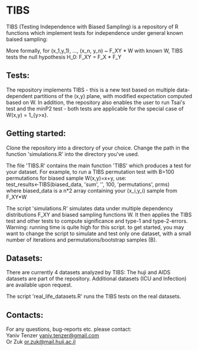 # TIBS
TIBS (Testing Independence with Biased Sampling) is a repository of R functions which implement tests for independence under general  known baised sampling: 

More formally, for (x_1,y_1), ..., (x_n, y_n) ~ F_XY * W with known W,  TIBS tests the null hypothesis
H_0: F_XY = F_X * F_Y

## Tests: 
The repository implements TIBS - this is a new test based on multiple data-dependent partitions of the (x,y) plane, 
with modified expectation computed based on W. 
In addition, the repository also enables the user to run Tsai's test and the minP2 test - both tests are 
applicable for the special case of W(x,y) = 1_{y>x}. 

## Getting started: 
Clone the repository into a directory of your choice. 
Change the path in the function 'simulations.R' into the directory you've used. 

The file 'TIBS.R' contains the main function 'TIBS' which produces a test for your dataset. 
For example, to run a TIBS permutation test with B=100 permutations for biased sample W(x,y)=x+y, use: <br>
test_results<-TIBS(biased_data, 'sum', '', 100, 'permutations', prms) <br>
where biased_data is a n*2 array containing your (x_i,y_i) sample from F_XY\*W


The script 'simulations.R' simulates data under multiple dependency distributions F_XY and biased sampling functions W.
It then applies the TIBS test and other tests to compute significance and type-1 and type-2-errors.
Warning: running time is quite high for this script. to get started, you may want to change the script to 
simulate and test only one dataset, with a small number of iterations and permutations/bootstrap samples (B). 


## Datasets: 
There are currently 4 datasets analyzed by TIBS: 
The huji and AIDS datasets are part of the repository. 
Additional datasets (ICU and Infection) are available upon request. 


The script 'real_life_datasets.R'  runs the TIBS tests on the real datasets.

## Contacts: 
For any questions, bug-reports etc. please contact: <br>
Yaniv Tenzer   yaniv.tenzer@gmail.com <br>
Or Zuk  or.zuk@mail.huji.ac.il
